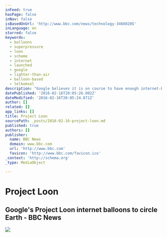 ```yaml
---
inFeed: true
hasPage: false
inNav: false
isBasedOnUrl: 'http://www.bbc.com/news/technology-34660205'
inLanguage: en
starred: false
keywords:
  - balloons
  - superpressure
  - loon
  - scheme
  - internet
  - launched
  - google
  - lighter-than-air
  - balloon-based
  - telkomsel
description: "Google believes it is on course to have enough internet-beaming balloons in the stratosphere to form a ring over part of the world next year. It told the BBC the move would let it trial a continuous data service to people living below the balloons' path."
datePublished: '2016-02-16T20:05:26.002Z'
dateModified: '2016-02-16T20:05:24.871Z'
author: []
related: []
app_links: []
title: Project Loon
sourcePath: _posts/2016-02-16-project-loon.md
published: true
authors: []
publisher:
  name: BBC News
  domain: www.bbc.com
  url: 'http://www.bbc.com'
  favicon: 'http://www.bbc.com/favicon.ico'
_context: 'http://schema.org'
_type: MediaObject

---
```

# Project Loon

<article style=""><h1>Google's Project Loon internet balloons to circle Earth - BBC News</h1><img src="https://s3-us-west-2.amazonaws.com/the-grid-img/p/fd03411421ecda0ad775dd7c410d01420e7b7f88.jpg" /></article>